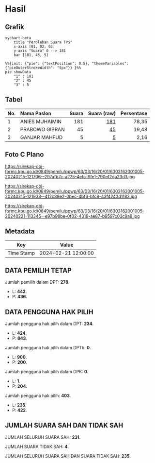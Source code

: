 # Hasil

## Grafik

```mermaid
xychart-beta
    title "Perolehan Suara TPS"
    x-axis [01, 02, 03]
    y-axis "Suara" 0 --> 181
    bar [181, 45, 5]
```

```mermaid
%%{init: {"pie": {"textPosition": 0.5}, "themeVariables": {"pieOuterStrokeWidth": "5px"}} }%%
pie showData
    "1" : 181
    "2" : 45
    "3" : 5
```

## Tabel

| No. | Nama Paslon    | Suara | Suara (raw) | Persentase |
|:--- |:-------------- | -----:| -----------:| ----------:|
| 1   | ANIES MUHAIMIN | 181   | [181][p-1]  | 78,35      |
| 2   | PRABOWO GIBRAN | 45    | [45][p-2]   | 19,48      |
| 3   | GANJAR MAHFUD  | 5     | [5][p-3]    | 2,16       |


[p-1]: https://github.com/gigit-pemilu/pemilu-2024-63-kalimantan-selatan/blob/main/pilpres/hitung-suara/sub/63-kalimantan-selatan/sub/03-banjar/sub/16-sambung-makmur/sub/2001-madurejo/sub/005-tps/sub/paslon-1.txt
[p-2]: https://github.com/gigit-pemilu/pemilu-2024-63-kalimantan-selatan/blob/main/pilpres/hitung-suara/sub/63-kalimantan-selatan/sub/03-banjar/sub/16-sambung-makmur/sub/2001-madurejo/sub/005-tps/sub/paslon-2.txt
[p-3]: https://github.com/gigit-pemilu/pemilu-2024-63-kalimantan-selatan/blob/main/pilpres/hitung-suara/sub/63-kalimantan-selatan/sub/03-banjar/sub/16-sambung-makmur/sub/2001-madurejo/sub/005-tps/sub/paslon-3.txt

## Foto C Plano

https://sirekap-obj-formc.kpu.go.id/0849/pemilu/ppwp/63/03/16/20/01/6303162001005-20240215-121706--297afb7c-a275-4efc-9fe1-790ef2da23d3.jpg

https://sirekap-obj-formc.kpu.go.id/0849/pemilu/ppwp/63/03/16/20/01/6303162001005-20240215-121933--412c88e2-0bec-4bf6-bfc8-43f4243d1183.jpg

https://sirekap-obj-formc.kpu.go.id/0849/pemilu/ppwp/63/03/16/20/01/6303162001005-20240221-113345--e97b98be-0f02-4319-ae87-b9597c03c9a8.jpg


## Metadata

| Key        | Value               |
| ---------- | ------------------- |
| Time Stamp | 2024-02-21 12:00:00 |


## DATA PEMILIH TETAP

Jumlah pemilih dalam DPT: **278**.
 * L: **442**.
 * P: **436**.

## DATA PENGGUNA HAK PILIH

Jumlah pengguna hak pilih dalam DPT: **234**.
 * L: **424**.
 * P: **843**.

Jumlah pengguna hak pilih dalam DPTb: **0**.
 * L: **900**.
 * P: **200**.

Jumlah pengguna hak pilih dalam DPK: **0**.
 * L: **1**.
 * P: **204**.

Jumlah pengguna hak pilih: **403**.
 * L: **235**.
 * P: **422**.

## JUMLAH SUARA SAH DAN TIDAK SAH

JUMLAH SELURUH SUARA SAH: **231**.

JUMLAH SUARA TIDAK SAH: **4**.

JUMLAH SELURUH SUARA SAH DAN SUARA TIDAK SAH: **235**.


